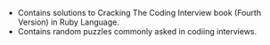 <ul>
 <li> Contains solutions to Cracking The Coding Interview book (Fourth Version) in Ruby Language. </li>
 <li> Contains random puzzles commonly asked in codiing interviews. </li>
</ul> 
